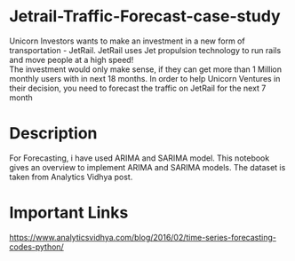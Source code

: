 # Jetrail-Traffic-Forecast-case-study

Unicorn Investors wants to make an investment in a new form of transportation - JetRail. JetRail uses Jet propulsion technology to run rails and move people at a high speed! \
The investment would only make sense, if they can get more than 1 Million monthly users with in next 18 months. 
In order to help Unicorn Ventures in their decision, you need to forecast the traffic on JetRail for the next 7 month

# Description
For Forecasting, i have used ARIMA and SARIMA model. This notebook gives an overview to implement ARIMA and SARIMA models.
The dataset is taken from Analytics Vidhya post.

# Important Links
https://www.analyticsvidhya.com/blog/2016/02/time-series-forecasting-codes-python/